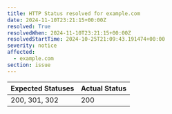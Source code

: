 ```yaml
---
title: HTTP Status resolved for example.com
date: 2024-11-10T23:21:15+00:00Z
resolved: True
resolvedWhen: 2024-11-10T23:21:15+00:00Z
resolvedStartTime: 2024-10-25T21:09:43.191474+00:00
severity: notice
affected:
  - example.com
section: issue
---
```


| Expected Statuses | Actual Status  |
|-------------------|----------------|
| 200, 301, 302 | 200 |
